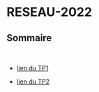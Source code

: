 # RESEAU-2022

## Sommaire

<br>

- [lien du TP1](https://gitlab.com/Alexy845/reseau-2022/-/tree/main/TP1)

- [lien du TP2](https://gitlab.com/Alexy845/reseau-2022/-/tree/main/TP2)